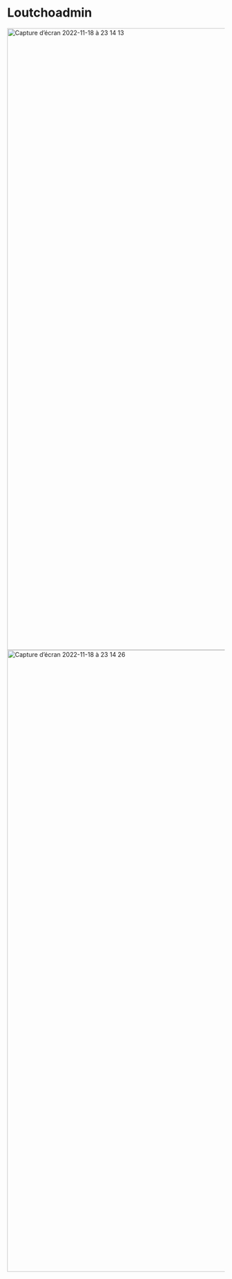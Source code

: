 # Loutchoadmin

<img width="1439" alt="Capture d’écran 2022-11-18 à 23 14 13" src="https://user-images.githubusercontent.com/63863060/202811948-22a5f01c-c8b4-4e30-af1c-4f7b5e3b7721.png">


<img width="1439" alt="Capture d’écran 2022-11-18 à 23 14 26" src="https://user-images.githubusercontent.com/63863060/202811971-b4fcce14-9540-4c21-8c0f-c9ef0550e618.png">
